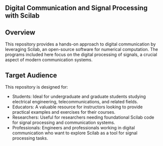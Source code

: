## Digital Communication and Signal Processing with Scilab ##

## Overview ##

This repository provides a hands-on approach to digital communication by leveraging Scilab, an open-source software for numerical computation. The programs included here focus on the digital processing of signals, a crucial aspect of modern communication systems.

## Target Audience ##

This repository is designed for:

- Students: Ideal for undergraduate and graduate students studying electrical engineering, telecommunications, and related fields.
- Educators: A valuable resource for instructors looking to provide practical examples and exercises for their courses.
- Researchers: Useful for researchers needing foundational Scilab code for signal processing and communication systems.
- Professionals: Engineers and professionals working in digital communication who want to explore Scilab as a tool for signal processing tasks.
